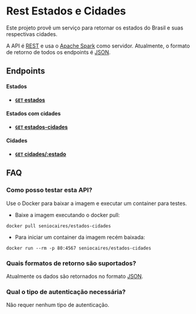 # Rest Estados e Cidades

Este projeto provê um serviço para retornar os estados do Brasil e suas respectivas cidades.

A API é [REST](http://en.wikipedia.org/wiki/Representational_State_Transfer "RESTful")
e usa o [Apache Spark](http://oauth.net/ "OAuth") como servidor.
Atualmente, o formato de retorno de todos os endpoints é [JSON](http://json.org/ "JSON").

## Endpoints

#### Estados
- **[<code>GET</code> estados](https://github.com/seniocaires/estados-cidades/blob/master/endpoints/estados/GET_estados.md)**

#### Estados com cidades
- **[<code>GET</code> estados-cidades](https://github.com/seniocaires/estados-cidades/blob/master/endpoints/estados-cidades/GET_estados-cidades.md)**

#### Cidades
- **[<code>GET</code> cidades/:estado](https://github.com/seniocaires/estados-cidades/blob/master/endpoints/cidades/GET_cidades.md)**

## FAQ
### Como posso testar esta API?

Use o Docker para baixar a imagem e executar um container para testes.

- Baixe a imagem executando o docker pull:
```shell
docker pull seniocaires/estados-cidades
```
- Para iniciar um container da imagem recém baixada:
```shell
docker run --rm -p 80:4567 seniocaires/estados-cidades
```

### Quais formatos de retorno são suportados?
Atualmente os dados são retornados no formato [JSON](http://json.org/ "JSON").

### Qual o tipo de autenticação necessária?
Não requer nenhum tipo de autenticação.

